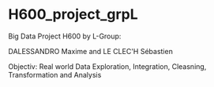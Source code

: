 # H600_project_grpL

Big Data Project H600 by L-Group:

DALESSANDRO  Maxime and LE CLEC'H Sébastien

Objectiv: Real world Data Exploration, Integration, Cleasning, Transformation and Analysis
